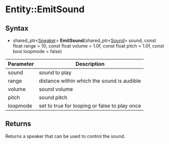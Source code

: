 # Entity::EmitSound

## Syntax

- shared_ptr<[Speaker](Speaker.md)\> **EmitSound**(shared_ptr<[Sound](Sound.md)> sound, const float range = 10, const float volume = 1.0f, const float pitch = 1.0f, const bool loopmode = false)

| Parameter | Description |
|---|---|
| sound | sound to play |
| range | distance within which the sound is audible |
| volume | sound volume |
| pitch | sound pitch |
| loopmode | set to true for looping or false to play once |

## Returns

Returns a speaker that can be used to control the sound.
